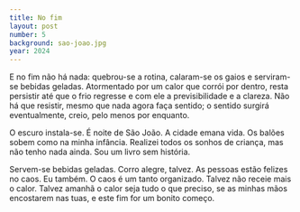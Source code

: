 ```yaml
---
title: No fim
layout: post
number: 5
background: sao-joao.jpg
year: 2024
---
```


E no fim não há nada: quebrou-se a rotina, calaram-se os gaios e serviram-se bebidas geladas. Atormentado por um calor que corrói por dentro, resta persistir até que o frio regresse e com ele a previsibilidade e a clareza. Não há que resistir, mesmo que nada agora faça sentido; o sentido surgirá eventualmente, creio, pelo menos por enquanto.

O escuro instala-se. É noite de São João. A cidade emana vida. Os balões sobem como na minha infância. Realizei todos os sonhos de criança, mas não tenho nada ainda. Sou um livro sem história.

Servem-se bebidas geladas. Corro alegre, talvez. As pessoas estão felizes no caos. Eu também. O caos é um tanto organizado. Talvez não receie mais o calor. Talvez amanhã o calor seja tudo o que preciso, se as minhas mãos encostarem nas tuas, e este fim for um bonito começo.
